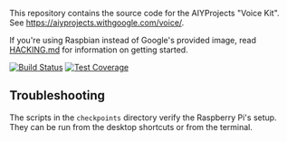 This repository contains the source code for the AIYProjects "Voice Kit". See
https://aiyprojects.withgoogle.com/voice/.

If you're using Raspbian instead of Google's provided image, read
[HACKING.md](HACKING.md) for information on getting started.

[![Build Status](https://travis-ci.org/google/aiyprojects-raspbian.svg?branch=master)](https://travis-ci.org/google/aiyprojects-raspbian/builds)
[![Test Coverage](https://codecov.io/gh/google/aiyprojects-raspbian/branch/master/graph/badge.svg)](https://codecov.io/gh/google/aiyprojects-raspbian)

## Troubleshooting

The scripts in the `checkpoints` directory verify the Raspberry Pi's setup.
They can be run from the desktop shortcuts or from the terminal.

